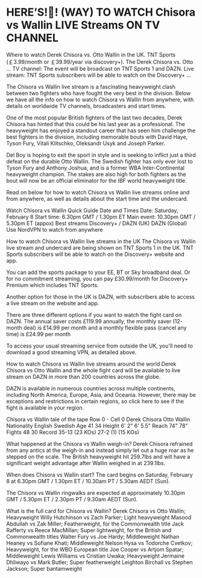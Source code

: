 # HERE’S!🥊! (WAY) TO WATCH Chisora vs Wallin LIVE Streams ON TV CHANNEL

Where to watch Derek Chisora vs. Otto Wallin in the UK. TNT Sports (￡3.99/month or ￡39.99/year via discovery+). The Derek Chisora vs. Otto ... TV channel: The event will be broadcast on TNT Sports 1 and DAZN. Live stream: TNT Sports subscribers will be able to watch on the Discovery+ ... 

The Chisora vs Wallin live stream is a fascinating heavyweight clash between two fighters who have fought the very best in the division. Below we have all the info on how to watch Chisora vs Wallin from anywhere, with details on worldwide TV channels, broadcasters and start times.

One of the most popular British fighters of the last two decades, Derek Chisora has hinted that this could be his last year as a professional. The heavyweight has enjoyed a standout career that has seen him challenge the best fighters in the division, including memorable bouts with David Haye, Tyson Fury, Vitali Klitschko, Oleksandr Usyk and Joseph Parker.

Del Boy is hoping to exit the sport in style and is seeking to inflict just a third defeat on the durable Otto Wallin. The Swedish fighter has only ever lost to Tyson Fury and Anthony Joshua, and is a former WBA Inter-Continental heavyweight champion. The stakes are also high for both fighters as the bout will now be an official eliminator for the IBF world heavyweight title.

Read on below for how to watch Chisora vs Wallin live streams online and from anywhere, as well as details about the start time and the undercard.

Watch Chisora vs Wallin Quick Guide
Date and Times
Date: Saturday, February 8
Start time: 6.30pm GMT / 1.30pm ET
Main event: 10.30pm GMT / 5.30pm ET (appox)
Best streams
Discovery+ / DAZN (UK)
DAZN (Global)
Use NordVPN to watch from anywhere

How to watch Chisora vs Wallin live streams in the UK
The Chisora vs Wallin live stream and undercard are being shown on TNT Sports 1 in the UK. TNT Sports subscribers will be able to watch on the Discovery+ website and app.

You can add the sports package to your EE, BT or Sky broadband deal. Or for no commitment streaming, you can pay £30.99/month for Discovery+ Premium which includes TNT Sports.

Another option for those in the UK is DAZN, with subscribers able to access a live stream on the website and app.

There are three different options if you want to watch the fight card on DAZN. The annual saver costs £119.99 annually, the monthly saver (12-month deal) is £14.99 per month and a monthly flexible pass (cancel any time) is £24.99 per month

To access your usual streaming service from outside the UK, you'll need to download a good streaming VPN, as detailed above.

How to watch Chisora vs Wallin live streams around the world
Derek Chisora vs Otto Wallin and the whole fight card will be available to live stream on DAZN in more than 200 countries across the globe.

DAZN is available in numerous countries across multiple continents, including North America, Europe, Asia, and Oceania. However, there may be exceptions and restrictions in certain regions, so click here to see if the fight is available in your region.

Chisora vs Wallin tale of the tape
Row 0 - Cell 0	Derek Chisora	Otto Wallin
Nationality	English	Swedish
Age	41	34
Height	6' 2"	6' 5.5"
Reach	74"	78"
Fights	48	30
Record	35-13 (23 KOs)	27-2 (1) (15 KOs)

What happened at the Chisora vs Wallin weigh-in?
Derek Chisora refrained from any antics at the weigh-in and instead simply let out a huge roar as he stepped on the scale. The British heavyweight hit 259.7lbs and will have a significant weight advantage after Wallin weighed in at 239.1lbs.

When does Chisora vs Wallin start?
The card begins on Saturday, February 8 at 6.30pm GMT / 1.30pm ET / 10.30am PT / 5.30am AEDT (Sun).

The Chisora vs Wallin ringwalks are expected at approximately 10.30pm GMT / 5.30pm ET / 2.30pm PT / 9.30am AEDT (Sun).

What is the full card for Chisora vs Wallin?
Derek Chisora vs Otto Wallin; Heavyweight
Willy Hutchinson vs Zach Parker; Light heavyweight
Masood Abdullah vs Zak Miller; Featherweight, for the Commonwealth title
Jack Rafferty vs Reece MacMillan; Super lightweight, for the British and Commonwealth titles
Walter Fury vs Joe Hardy; Middleweight
Nathan Heaney vs Sofiane Khati; Middleweight
Nelson Hysa vs Todorche Cvetkov; Heavyweight, for the WBO European title
Joe Cooper vs Artjom Spatar; Middleweight
Lewis Williams vs Cristian Uwaka; Heavyweight
Jermaine Dhliwayo vs Mark Butler; Super featherweight
Leighton Birchall vs Stephen Jackson; Super bantamweight
